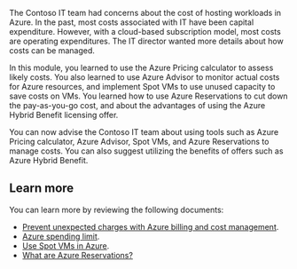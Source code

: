 The Contoso IT team had concerns about the cost of hosting workloads in Azure. In the past, most costs associated with IT have been capital expenditure. However, with a cloud-based subscription model, most costs are operating expenditures. The IT director wanted more details about how costs can be managed.

In this module, you learned to use the Azure Pricing calculator to assess likely costs. You also learned to use Azure Advisor to monitor actual costs for Azure resources, and implement Spot VMs to use unused capacity to save costs on VMs. You learned how to use Azure Reservations to cut down the pay-as-you-go cost, and about the advantages of using the Azure Hybrid Benefit licensing offer.

You can now advise the Contoso IT team about using tools such as Azure Pricing calculator, Azure Advisor, Spot VMs, and Azure Reservations to manage costs. You can also suggest utilizing the benefits of offers such as Azure Hybrid Benefit.

## Learn more

You can learn more by reviewing the following documents:

- [Prevent unexpected charges with Azure billing and cost management](https://aka.ms/prevent-unexpected-charges-with-azure-billing-and-cost-management?azure-portal=true).
- [Azure spending limit](https://aka.ms/azure-spending-limit?azure-portal=true).
- [Use Spot VMs in Azure](https://aka.ms/use-spot-vms-in-azure?azure-portal=true).
- [What are Azure Reservations?](https://aka.ms/what-are-azure-reservations?azure-portal=true)
